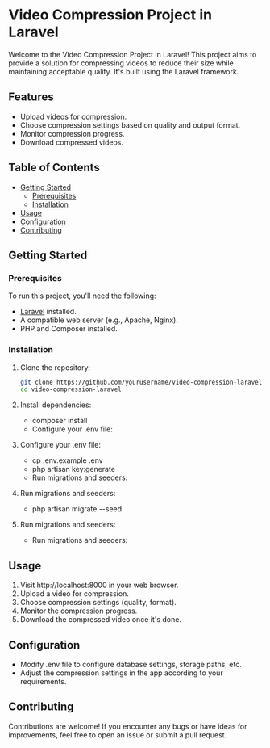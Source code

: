 # Video Compression Project in Laravel

Welcome to the Video Compression Project in Laravel! This project aims to provide a solution for compressing videos to reduce their size while maintaining acceptable quality. It's built using the Laravel framework.

## Features

- Upload videos for compression.
- Choose compression settings based on quality and output format.
- Monitor compression progress.
- Download compressed videos.

## Table of Contents

- [Getting Started](#getting-started)
  - [Prerequisites](#prerequisites)
  - [Installation](#installation)
- [Usage](#usage)
- [Configuration](#configuration)
- [Contributing](#contributing)

## Getting Started

### Prerequisites

To run this project, you'll need the following:

- [Laravel](https://laravel.com/docs) installed.
- A compatible web server (e.g., Apache, Nginx).
- PHP and Composer installed.

### Installation

1. Clone the repository:

   ```sh
   git clone https://github.com/yourusername/video-compression-laravel.git
   cd video-compression-laravel

2. Install dependencies:

    - composer install
    - Configure your .env file:

3. Configure your .env file:

    - cp .env.example .env
    - php artisan key:generate
    - Run migrations and seeders:

4. Run migrations and seeders:

    - php artisan migrate --seed

5. Run migrations and seeders:

    - Run migrations and seeders:

## Usage

1. Visit http://localhost:8000 in your web browser.
2. Upload a video for compression.
3. Choose compression settings (quality, format).
4. Monitor the compression progress.
5. Download the compressed video once it's done.

## Configuration
- Modify .env file to configure database settings, storage paths, etc.
- Adjust the compression settings in the app according to your requirements.

## Contributing
Contributions are welcome! If you encounter any bugs or have ideas for improvements, feel free to open an issue or submit a pull request.

